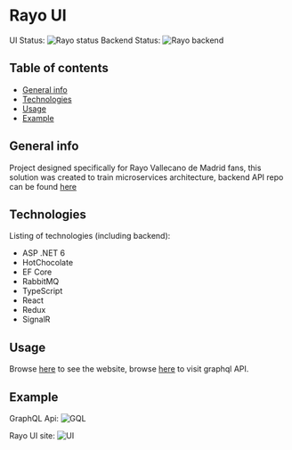 # Rayo UI

UI Status: ![Rayo status](https://img.shields.io/website?url=https%3A%2F%2Frayouisite.netlify.app%2F)
Backend Status: ![Rayo backend](https://img.shields.io/website?url=https%3A%2F%2Frayoinfo.azurewebsites.net%2Fgraphql%2F)

## Table of contents

- [General info](#general-info)
- [Technologies](#technologies)
- [Usage](#usage)
- [Example](#example)

## General info

Project designed specifically for Rayo Vallecano de Madrid fans, this solution was created to train microservices architecture, backend API repo can be found [here](https://github.com/ptakpiotr/rayo-microservices)

## Technologies

Listing of technologies (including backend):

- ASP .NET 6
- HotChocolate
- EF Core
- RabbitMQ
- TypeScript
- React
- Redux
- SignalR

## Usage

Browse [here](https://rayouisite.netlify.app/) to see the website, browse [here](https://rayoinfo.azurewebsites.net/graphql/) to visit graphql API.

## Example

GraphQL Api:
![GQL](https://raw.githubusercontent.com/ptakpiotr/rayo-ui/master/scr1.png)

Rayo UI site:
![UI](https://raw.githubusercontent.com/ptakpiotr/rayo-ui/master/scr2.png)
